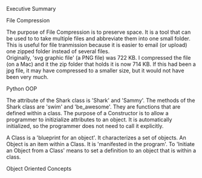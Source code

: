 Executive Summary

File Compression

The purpose of File Compression is to preserve space.  It is a tool that can be used to to take multiple files and abbreviate them into one small folder.  This is useful for file tranmission because it is easier to email (or upload) one zipped folder instead of several files.  
Originally, 'svg graphic file' (a PNG file) was 722 KB.  I compressed the file (on a Mac) and it the zip folder that holds it is now 714 KB. If this had been a jpg file, it may have compressed to a smaller size, but it would not have been very much.  

Python OOP

The attribute of the Shark class is 'Shark' and 'Sammy'.  The methods of the Shark class are 'swim' and 'be_awesome'.  They are functions that are defined within a class. The purpose of a Constructor is to allow a programmer to initizialize attributes to an object.  It is automatically initialized, so the programmer does not need to call it explicitly. 

A Class is a 'blueprint for an object'.  It characterizes a set of objects.  An Object is an item within a Class.  It is 'manifested in the program'.  To 'Initiate an Object from a Class' means to set a definition to an object that is within a class. 

Object Oriented Concepts




